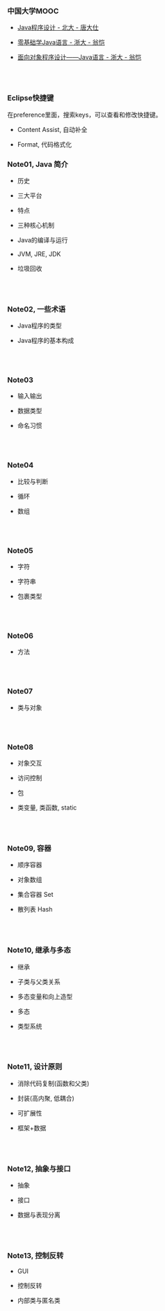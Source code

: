 ###	中国大学MOOC

*	[Java程序设计 - 北大 - 唐大仕](https://www.icourse163.org/learn/PKU-1001941004?tid=1002731007)

*	[零基础学Java语言 - 浙大 - 翁恺](https://www.icourse163.org/learn/ZJU-1001541001?tid=1002303012)

*	[面向对象程序设计——Java语言 - 浙大 - 翁恺](https://www.icourse163.org/learn/ZJU-1001542001?tid=1002311011)

<br><br>

###	Eclipse快捷键

在preference里面，搜索keys，可以查看和修改快捷键。

*	Content Assist, 自动补全

*	Format, 代码格式化

###	Note01, Java 简介

*	历史

*	三大平台

*	特点

*	三种核心机制

*	Java的编译与运行

*	JVM, JRE, JDK

*	垃圾回收

<br><br>

###	Note02, 一些术语

*	Java程序的类型

*	Java程序的基本构成

<br><br>

###	Note03

*	输入输出

*	数据类型

*	命名习惯

<br><br>

###	Note04

*	比较与判断

*	循环

*	数组

<br><br>

###	Note05

*	字符

*	字符串

*	包裹类型

<br><br>

###	Note06

*	方法

<br><br>

###	Note07

*	类与对象

<br><br>

###	Note08

*	对象交互

*	访问控制

*	包

*	类变量, 类函数, static

<br><br>

###	Note09, 容器

*	顺序容器

*	对象数组

*	集合容器 Set

*	散列表 Hash

<br><br>

###	Note10, 继承与多态

*	继承

*	子类与父类关系

*	多态变量和向上造型

*	多态

*	类型系统

<br><br>

###	Note11, 设计原则

*	消除代码复制(函数和父类)

*	封装(高内聚, 低耦合)

*	可扩展性

*	框架+数据

<br><br>

###	Note12, 抽象与接口

*	抽象

*	接口

*	数据与表现分离

<br><br>

###	Note13, 控制反转

*	GUI

*	控制反转

*	内部类与匿名类

<br><br>
